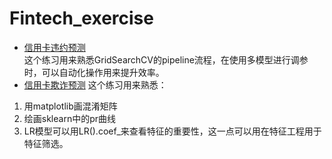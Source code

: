 # Fintech_exercise

- [信用卡违约预测](https://github.com/hangzhang23/Fintech_exercise/blob/main/Credit_default_predict.ipynb)  
这个练习用来熟悉GridSearchCV的pipeline流程，在使用多模型进行调参时，可以自动化操作用来提升效率。
- [信用卡欺诈预测](https://github.com/hangzhang23/Fintech_exercise/blob/main/Credit_fraud_predict.ipynb)
这个练习用来熟悉：
1. 用matplotlib画混淆矩阵
2. 绘画sklearn中的pr曲线
3. LR模型可以用LR().coef_来查看特征的重要性，这一点可以用在特征工程用于特征筛选。
